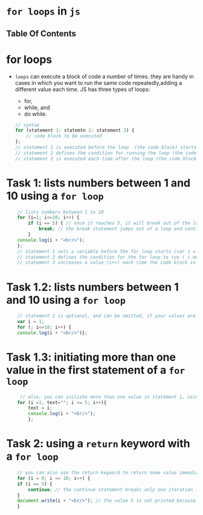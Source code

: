# `for loops` in `js`

## Table Of Contents

# for loops
* `loops` can execute a block of code a number of times. they are handy in cases in which you want to run the same code repeatedly,adding a different value each time. JS has three types of loops:
    * for, 
    * while, and 
    * do while.

    ```js
    // syntax
    for (statement 1: statemtn 2: statement 3) {
        // code block to be executed
    };
    // statement 1 is executed before the loop  (the code block) starts
    // statement 2 defines the condition for running the loop (the code block)
    // statement 3 is executed each time after the loop (the code block) has been executed
    ```

# Task 1: lists numbers between 1 and 10 using a `for loop`
```js
    // lists numbers between 1 to 10
    for (i=1; i<=10; i++) {
        if (i == 5) { // once it reaches 5, it will break out of the loop
            break; // the break statement jumps out of a loop and continues executing the code after the loops
        }
    console.log(i + "<br/>");
    };
    // statement 1 sets a variable before the for loop starts (var i = 1)
    // statement 2 defines the condition for the for loop to run ( i must be less than or equal to 10)
    // statement 3 increases a value (i++) each time the code block in the loop has been executed
```

# Task 1.2: lists numbers between 1 and 10 using a `for loop`
```js
    // statement 1 is optional, and can be omitted, if your values are set before the loop starts
    var i = 1;
    for (; i<=10; i++) {
    console.log(i + "<br/>")};
```

# Task 1.3: initiating more than one value in the first statement of a `for loop`
```js
     // also, you can initiate more than one value in statement 1, using commas to seperate them
    for (i =1, text=""; i <= 5; i++){
        text = i;
        console.log(i + "<br/>");
        };
```

# Task 2: using a `return` keyword with a `for loop`
```js
    // you can also use the return keyword to return some value immediately from the loop inside of a fuction. This will also break the loop
    for (i = 0; i <= 10; i++) {
    if (i == 5) {
        continue; // the continue statement breaks only one iteration in the loop, and continues with the next iteration
    }
    document.write(i + "<br/>"); // the value 5 is not printed because continue skips that iteration of the loop
    }
```